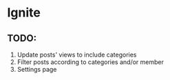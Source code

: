 # Ignite

## TODO:

1) Update posts' views to include categories
2) Filter posts according to categories and/or member
3) Settings page
